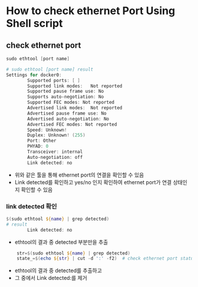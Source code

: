 # How to check ethernet Port Using Shell script

## check ethernet port
```powershell
sudo ethtool [port name]
```
```powershell
# sudo ethtool [port name] result
Settings for docker0:
        Supported ports: [ ]
        Supported link modes:   Not reported
        Supported pause frame use: No
        Supports auto-negotiation: No
        Supported FEC modes: Not reported
        Advertised link modes:  Not reported
        Advertised pause frame use: No
        Advertised auto-negotiation: No
        Advertised FEC modes: Not reported
        Speed: Unknown!
        Duplex: Unknown! (255)
        Port: Other
        PHYAD: 0
        Transceiver: internal
        Auto-negotiation: off
        Link detected: no
```
* 위와 같은 툴을 통해 ethernet port의 연결을 확인할 수 있음
* Link detected를 확인하고 yes/no 인지 확인하여 ethernet port가 연결 상태인지 확인할 수 있음

### link detected 확인
```powershell
$(sudo ethtool ${name} | grep detected)
# result
        Link detected: no
```
* ethtool의 결과 중 detected 부분만을 추출

```powershell
	str=$(sudo ethtool ${name} | grep detected)
	state_=$(echo ${str} | cut -d ':' -f2)	# check ethernet port status
```
* ethtool의 결과 중 detected를 추출하고 
* 그 중에서 Link detected:를 제거

